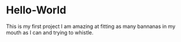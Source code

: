 # Hello-World
This is my first project
I am amazing at fitting as many bannanas in my mouth as I can and trying to whistle.
